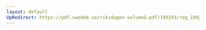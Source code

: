 ```yaml
---
layout: default
UpRedirect: https://pdf.swedeb.se/riksdagen-volumeG-pdf/199293/reg_199293/reg_199293_0268.pdf
---
```

